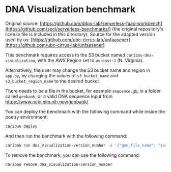 # DNA Visualization benchmark

Original source: [https://github.com/ddps-lab/serverless-faas-workbench](https://github.com/spcl/serverless-benchmarks/) (the original repository's license file is included in this directory).
Source for the adapted version used by us: [https://github.com/ubc-cirrus-lab/unfaasener](https://github.com/ubc-cirrus-lab/unfaasener)

This benchmark requires access to the S3 bucket named `caribou-dna-visualization`,
with the AWS Region set to `us-east-1` (N. Virginia).

Alternatively, the user may change the S3 bucket name and region in `app.py`,
by changing the values of `s3_bucket_name` and `s3_bucket_region_name` to the
desired bucket.

There needs to be a file in the bucket, for example `sequence.gb`, in a folder called `genbank`,
or a valid DNA sequence input from <https://www.ncbi.nlm.nih.gov/genbank/>.

You can deploy the benchmark with the following command while inside the poetry environment:

```bash
caribou deploy
```

And then run the benchmark with the following command:

```bash
caribou run dna_visualization-version_number -a '{"gen_file_name": "sequence.gb"}'
```

To remove the benchmark, you can use the following command:

```bash
caribou remove dna_visualization-version_number
```
